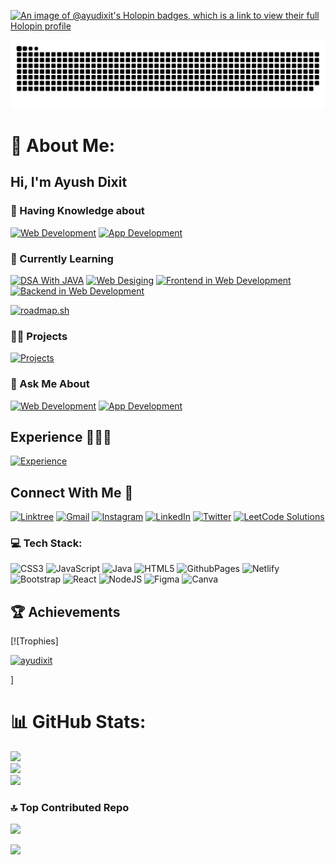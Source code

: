 [![An image of @ayudixit's Holopin badges, which is a link to view their full Holopin profile](https://holopin.me/ayudixit)]((https://www.holopin.io/@ayudixit))<br>

<picture>
  <source
    media="(prefers-color-scheme: dark)"
    srcset="https://raw.githubusercontent.com/platane/snk/output/github-contribution-grid-snake-dark.svg"
  />
  <source
    media="(prefers-color-scheme: light)"
    srcset="https://raw.githubusercontent.com/platane/snk/output/github-contribution-grid-snake.svg"
  />
  <img
    alt="github contribution grid snake animation"
    src="https://raw.githubusercontent.com/platane/snk/output/github-contribution-grid-snake.svg"
  />
</picture>

# 💫 About Me:
## Hi, I'm Ayush Dixit 

### 🌱 Having Knowledge about
[![Web Development](https://img.shields.io/badge/Web%20Development-0078D4?style=plastic)](your_link_here)
[![App Development](https://img.shields.io/badge/App%20Development-800080?style=plastic)](your_link_here)


### 🌱 Currently Learning
[![DSA With JAVA](https://img.shields.io/badge/DSA%20With%20JAVA-%23ED8B00.svg?style=plastic&logo=java&logoColor=white)](your_link_here)
[![Web Desiging](https://img.shields.io/badge/Kotlin%20Android%20Development-%230095D5.svg?style=plastic&logo=kotlin&logoColor=white)](your_link_here)
[![Frontend in Web Development](https://img.shields.io/badge/Backend%20in%20Web%20Development-%2343853D.svg?style=plastic&logo=node.js&logoColor=white)](your_link_here)
[![Backend in Web Development](https://img.shields.io/badge/Backend%20in%20Web%20Development-%2343853D.svg?style=plastic&logo=node.js&logoColor=white)](your_link_here)

<a href="https://roadmap.sh"><img src="https://roadmap.sh/card/wide/66d081c9553501e3c3f279b3?variant=dark" alt="roadmap.sh"/></a>

### 👨‍💻 Projects
[![Projects](https://img.shields.io/badge/View_My_GitHub_Profile-ayudixit-black?style=plastic&logo=github)](https://github.com/ayudixit)

### 💬 Ask Me About
[![Web Development](https://img.shields.io/badge/Web%20Development-0078D4?style=plastic)](your_link_here)
[![App Development](https://img.shields.io/badge/App%20Development-FF6F61?style=plastic)](your_link_here)

## Experience 👨🏻‍🎓
[![Experience](https://img.shields.io/badge/Experience-My_Portfolio-blueviolet?style=plastic&logo=portfolio)](https://ankitportfolio07.netlify.app/)


## Connect With Me 🔗
[![Linktree](https://img.shields.io/badge/Linktree-%23000000.svg?style=plastic&logo=linktree&logoColor=white)](https://linktr.ee/Ayu.dixit)
[![Gmail](https://img.shields.io/badge/Contact%20Me-blue?style=for-the-badge&logo=gmail)](mailto:ayushrkl123@gmail.com)
[![Instagram](https://img.shields.io/badge/Instagram-%23E4405F.svg?logo=Instagram&logoColor=white)](https://www.instagram.com/ayu.dixit)
[![LinkedIn](https://img.shields.io/badge/LinkedIn-%230077B5.svg?logo=linkedin&logoColor=white)](https://www.linkedin.com/in/ayushdixit21/)
[![Twitter](https://img.shields.io/badge/Twitter-%231DA1F2.svg?logo=Twitter&logoColor=white)](https://x.com/og_ayu)
[![LeetCode Solutions](https://img.shields.io/badge/LeetCode-100+-brightgreen.svg?style=plastic&logo=leetcode)](#)

### 💻 Tech Stack:
![CSS3](https://img.shields.io/badge/css3-%231572B6.svg?style=plastic&logo=css3&logoColor=white)
![JavaScript](https://img.shields.io/badge/javascript-%23323330.svg?style=plastic&logo=javascript&logoColor=%23F7DF1E)
![Java](https://img.shields.io/badge/java-%23ED8B00.svg?style=plastic&logo=openjdk&logoColor=white)
![HTML5](https://img.shields.io/badge/html5-%23E34F26.svg?style=plastic&logo=html5&logoColor=white)
![GithubPages](https://img.shields.io/badge/github%20pages-121013?style=plastic&logo=github&logoColor=white)
![Netlify](https://img.shields.io/badge/netlify-%23000000.svg?style=plastic&logo=netlify&logoColor=#00C7B7)
![Bootstrap](https://img.shields.io/badge/bootstrap-%238511FA.svg?style=plastic&logo=bootstrap&logoColor=white)
![React](https://img.shields.io/badge/react-%2320232a.svg?style=plastic&logo=react&logoColor=%2361DAFB)
![NodeJS](https://img.shields.io/badge/node.js-6DA55F?style=plastic&logo=node.js&logoColor=white)
![Figma](https://img.shields.io/badge/figma-%23F24E1E.svg?style=plastic&logo=figma&logoColor=white)
![Canva](https://img.shields.io/badge/Canva-%2300C4CC.svg?style=plastic&logo=Canva&logoColor=white)


## 🏆 Achievements

[![Trophies]<p align="left"> <a href="https://github.com/ryo-ma/github-profile-trophy"><img src="https://github-profile-trophy.vercel.app/?username=ayudixit" alt="ayudixit" /></a> </p>]

# 📊 GitHub Stats:
![](https://github-readme-stats.vercel.app/api?username=ayudixit&theme=radical&hide_border=false&include_all_commits=true&count_private=true)<br/>
![](https://github-readme-streak-stats.herokuapp.com/?user=ayudixit&theme=radical&hide_border=false)<br/>
![](https://github-readme-stats.vercel.app/api/top-langs/?username=ayudixit&theme=radical&hide_border=false&include_all_commits=true&count_private=true&layout=compact)

### 🔝 Top Contributed Repo
![](https://github-contributor-stats.vercel.app/api?username=ayudixit&limit=5&theme=dark&combine_all_yearly_contributions=true)

[![](https://visitcount.itsvg.in/api?id=ayudixit&label=Profile%20Views&color=6&icon=5&pretty=false)](https://visitcount.itsvg.in)
